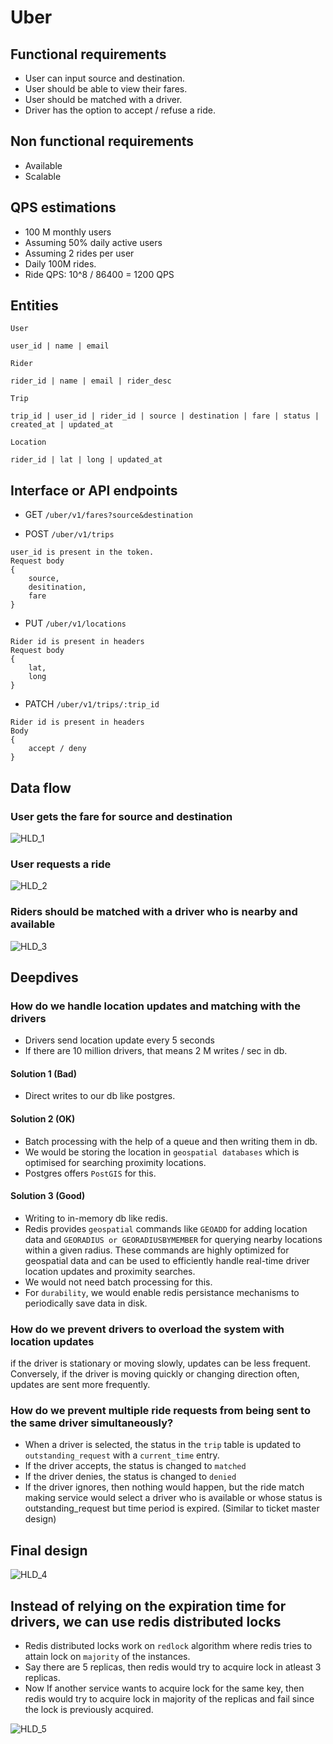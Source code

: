 # Uber
## Functional requirements
- User can input source and destination.
- User should be able to view their fares.
- User should be matched with a driver.
- Driver has the option to accept / refuse a ride.

## Non functional requirements
- Available
- Scalable

## QPS estimations
- 100 M monthly users
- Assuming 50% daily active users
- Assuming 2 rides per user
- Daily 100M rides.
- Ride QPS: 10^8 / 86400 = 1200 QPS

## Entities
```
User

user_id | name | email
```

```
Rider

rider_id | name | email | rider_desc
```

```
Trip

trip_id | user_id | rider_id | source | destination | fare | status | created_at | updated_at
```

```
Location

rider_id | lat | long | updated_at
```

## Interface or API endpoints

- GET `/uber/v1/fares?source&destination`

- POST `/uber/v1/trips`
```
user_id is present in the token.
Request body
{
    source,
    desitination,
    fare
}
```

- PUT `/uber/v1/locations`
```
Rider id is present in headers
Request body
{
    lat,
    long
}
```
- PATCH `/uber/v1/trips/:trip_id`
```
Rider id is present in headers
Body 
{
    accept / deny
}
```

## Data flow
### User gets the fare for source and destination
![HLD_1](images/HLD_1.png)

### User requests a ride
![HLD_2](images/HLD_2.png)

### Riders should be matched with a driver who is nearby and available
![HLD_3](images/HLD_3.png)

## Deepdives
### How do we handle location updates and matching with the drivers
- Drivers send location update every 5 seconds
- If there are 10 million drivers, that means 2 M writes / sec in db.

#### Solution 1 (Bad)
- Direct writes to our db like postgres.

#### Solution 2 (OK)
- Batch processing with the help of a queue and then writing them in db.
- We would be storing the location in `geospatial databases` which is optimised for searching proximity locations.
- Postgres offers `PostGIS` for this.

#### Solution 3 (Good)
- Writing to in-memory db like redis.
- Redis provides `geospatial` commands like `GEOADD` for adding location data and `GEORADIUS or GEORADIUSBYMEMBER` for querying nearby locations within a given radius. These commands are highly optimized for geospatial data and can be used to efficiently handle real-time driver location updates and proximity searches.
- We would not need batch processing for this.
- For `durability`, we would enable redis persistance mechanisms to periodically save data in disk.

### How do we prevent drivers to overload the system with location updates
if the driver is stationary or moving slowly, updates can be less frequent. Conversely, if the driver is moving quickly or changing direction often, updates are sent more frequently.

### How do we prevent multiple ride requests from being sent to the same driver simultaneously?
- When a driver is selected, the status in the `trip` table is updated to `outstanding_request` with a `current_time` entry.
- If the driver accepts, the status is changed to `matched`
- If the driver denies, the status is changed to `denied`
- If the driver ignores, then nothing would happen, but the ride match making service would select a driver who is available or whose status is outstanding_request but time period is expired. (Similar to ticket master design)


## Final design
![HLD_4](images/HLD_4.png)



## Instead of relying on the expiration time for drivers, we can use redis distributed locks
- Redis distributed locks work on `redlock` algorithm where redis tries to attain lock on `majority` of the instances.
- Say there are 5 replicas, then redis would try to acquire lock in atleast 3 replicas.
- Now If another service wants to acquire lock for the same key, then redis would try to acquire lock in majority of the replicas and fail since the lock is previously acquired.

![HLD_5](images/HLD_5.png)
